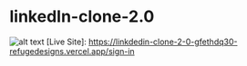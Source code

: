# linkedIn-clone-2.0
![alt text](https://user-images.githubusercontent.com/70457144/143727725-c0eaadef-0dff-4184-aeaf-e6a398777fa0.png)
[Live Site]: https://linkdedin-clone-2-0-gfethdq30-refugedesigns.vercel.app/sign-in

